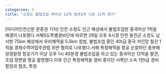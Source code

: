 ```yaml
---
categories: h
title: "소청도 불법조업 中어선 12척 발견1척 나포 11척 퇴거"
---
```

[미디어인천신문 문종권 기자] 인천 소청도 인근 해상에서 불법조업한 중국어선 1척을 해경이 나포했다.서해5도특별경비단에 따르면 29일 오후 4시경 인천 옹진군 소청도 남서방 75km 해상에서 우리해역을 5.5km 침범, 불법조업 중인 40t급 중국 저인망 철선 1척을 경제수역어업주권법 위반 혐의로 나포했다.서해 특정해역을 항공 순찰하던 중부해양경찰청 항공기가 이날 오후 1시 40분경 불법조업을 하고 있는 중국어선 12척을 발견, 조업 장면을 항공 촬영했다.이후 인근 특정해역을 경비 중이던 서특단 소속 1천t급 경비함정과 협조, 특정